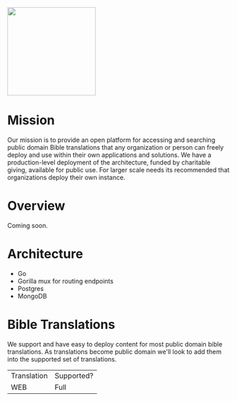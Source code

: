 <img width="200" src="https://hopeintigard.com/wp-content/uploads/2021/03/Bible-Icon-01.png">

# Mission
Our mission is to provide an open platform for accessing and searching public domain Bible translations that any organization or person can freely deploy and use within their own applications and solutions.  We have a production-level deployment of the architecture, funded by charitable giving, available for public use. For larger scale needs its recommended that organizations deploy their own instance.</td>

# Overview
Coming soon.

# Architecture
- Go
- Gorilla mux for routing endpoints
- Postgres
- MongoDB

# Bible Translations
We support and have easy to deploy content for most public domain bible translations.  As translations become public domain we'll look to add them into the supported set of translations.

<table>
  <tr>
    <td>Translation</td>
    <td>Supported?</td>
  </tr>
  <tr>
    <td>WEB</td>
    <td>Full</td>
  </tr>
</table>
